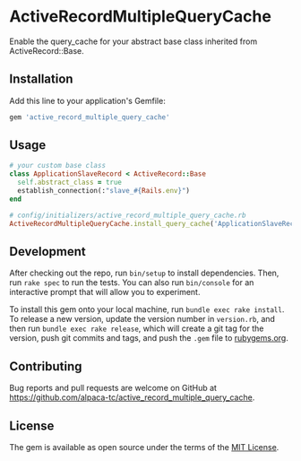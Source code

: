 # ActiveRecordMultipleQueryCache

Enable the query_cache for your abstract base class inherited from ActiveRecord::Base.

## Installation

Add this line to your application's Gemfile:

```ruby
gem 'active_record_multiple_query_cache'
```

## Usage

```ruby
# your custom base class
class ApplicationSlaveRecord < ActiveRecord::Base
  self.abstract_class = true
  establish_connection(:"slave_#{Rails.env}")
end

# config/initializers/active_record_multiple_query_cache.rb
ActiveRecordMultipleQueryCache.install_query_cache('ApplicationSlaveRecord')
```

## Development

After checking out the repo, run `bin/setup` to install dependencies. Then, run `rake spec` to run the tests. You can also run `bin/console` for an interactive prompt that will allow you to experiment.

To install this gem onto your local machine, run `bundle exec rake install`. To release a new version, update the version number in `version.rb`, and then run `bundle exec rake release`, which will create a git tag for the version, push git commits and tags, and push the `.gem` file to [rubygems.org](https://rubygems.org).

## Contributing

Bug reports and pull requests are welcome on GitHub at https://github.com/alpaca-tc/active_record_multiple_query_cache.

## License

The gem is available as open source under the terms of the [MIT License](http://opensource.org/licenses/MIT).
